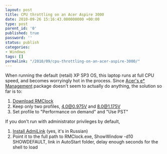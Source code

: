 ```yaml
---
layout: post
title: CPU throttling on an Acer Aspire 3000
date: 2010-09-26 15:16:43.000000000 +00:00
type: post
parent_id: '0'
published: true
password: ''
status: publish
categories:
- Windows
tags: []
permalink: "/2010/09/cpu-throttling-on-an-acer-aspire-3000/"
---
```

When running the default (retail) XP SP3 OS, this laptop runs at full CPU speed, and becomes worryingly hot in the process. Since [Acer's e\* Management](http://support.acer-euro.com/empowering_technology/utility.html) package doesn't seem to actually do anything, the solution so far is to:

1. [Download RMClock](http://cpu.rightmark.org/products/rmclock.shtml "RMClock Utility")
2. Keep only two profiles, 4.0@0.975V and 8.0@1.175V
3. Set profile to "Performance on demand" and "Use PST"

If you don't run with administrator privileges by default,

1. [Install AdmiLink](http://admilink.narod.ru/admilink.htm) (yes, it's in Russian)
2. Point it to the full path to RMClock.exe, ShowWindow -d10 SHOWDEFAULT, link in AutoStart folder, delay enough seconds for the shell to load
